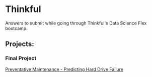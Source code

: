 # Thinkful
Answers to submit while going through Thinkful's Data Science Flex bootcamp.

## Projects:

### Final Project
[Preventative Maintenance - Predicting Hard Drive Failure](../tree/master/Final_Project)
